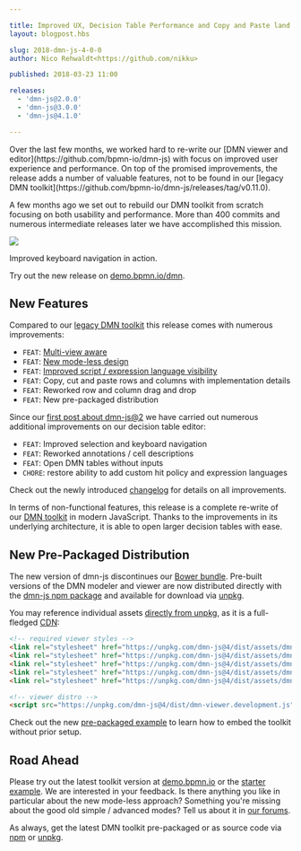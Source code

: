 ```yaml
---

title: Improved UX, Decision Table Performance and Copy and Paste land in dmn-js
layout: blogpost.hbs

slug: 2018-dmn-js-4-0-0
author: Nico Rehwaldt<https://github.com/nikku>

published: 2018-03-23 11:00

releases:
  - 'dmn-js@2.0.0'
  - 'dmn-js@3.0.0'
  - 'dmn-js@4.1.0'

---
```



<p class="introduction">
  Over the last few months, we worked hard to re-write our [DMN viewer and editor](https://github.com/bpmn-io/dmn-js) with focus on improved user experience and performance. On top of the promised improvements, the release adds a number of valuable features, not to be found in our [legacy DMN toolkit](https://github.com/bpmn-io/dmn-js/releases/tag/v0.11.0).
</p>

<!-- continue -->

A few months ago we set out to rebuild our DMN toolkit from scratch focusing on both usability and performance. More than 400 commits and numerous intermediate releases later we have accomplished this mission.

<div class="figure full-size">
  <a href="https://demo.bpmn.io/dmn">
    <img src="{{ assets }}/attachments/blog/2018/006-demo.gif">
  </a>
  <p class="caption">
    Improved keyboard navigation in action.
  </p>
</div>

Try out the new release on [demo.bpmn.io/dmn](https://demo.bpmn.io/dmn).


## New Features

Compared to our [legacy DMN toolkit](https://github.com/bpmn-io/dmn-js/releases/tag/v0.11.0) this release comes with numerous improvements:

* `FEAT`: [Multi-view aware](/blog/posts/2018-dmn-js-2-0-0-alpha1.html#introducing-views)
* `FEAT`: [New mode-less design](/blog/posts/2018-dmn-js-2-0-0-alpha1.html#bye-bye-simple-mode)
* `FEAT`: [Improved script / expression language visibility](/blog/posts/2018-dmn-js-2-0-0-alpha1.html#improved-script-visibility)
* `FEAT`: Copy, cut and paste rows and columns with implementation details
* `FEAT`: Reworked row and column drag and drop
* `FEAT`: New pre-packaged distribution

Since our [first post about dmn-js@2](/blog/posts/2018-dmn-js-2-0-0-alpha1.html) we have carried out numerous additional improvements on our decision table editor:

* `FEAT`: Improved selection and keyboard navigation
* `FEAT`: Reworked annotations / cell descriptions
* `FEAT`: Open DMN tables without inputs
* `CHORE`: restore ability to add custom hit policy and expression languages

Check out the newly introduced [changelog](https://github.com/bpmn-io/dmn-js/blob/main/packages/dmn-js/CHANGELOG.md) for details on all improvements.

In terms of non-functional features, this release is a complete re-write of our [DMN toolkit](https://bpmn.io/toolkit/dmn-js/) in modern JavaScript. Thanks to the improvements in its underlying architecture, it is able to open larger decision tables with ease.


## New Pre-Packaged Distribution

The new version of dmn-js discontinues our [Bower bundle](https://github.com/bpmn-io/bower-dmn-js). Pre-built versions of the DMN modeler and viewer are now distributed directly with the
[dmn-js npm package](https://www.npmjs.com/package/dmn-js) and available for download via [unpkg](https://unpkg.com/).

You may reference individual assets [directly from unpkg](https://unpkg.com/dmn-js/dist/), as it is a full-fledged [CDN](https://en.wikipedia.org/wiki/Content_delivery_network):

```html
<!-- required viewer styles -->
<link rel="stylesheet" href="https://unpkg.com/dmn-js@4/dist/assets/dmn-js-shared.css">
<link rel="stylesheet" href="https://unpkg.com/dmn-js@4/dist/assets/dmn-js-drd.css">
<link rel="stylesheet" href="https://unpkg.com/dmn-js@4/dist/assets/dmn-js-decision-table.css">
<link rel="stylesheet" href="https://unpkg.com/dmn-js@4/dist/assets/dmn-js-literal-expression.css">
<link rel="stylesheet" href="https://unpkg.com/dmn-js@4/dist/assets/dmn-font/css/dmn.css">

<!-- viewer distro -->
<script src="https://unpkg.com/dmn-js@4/dist/dmn-viewer.development.js"></script>
```

Check out the new [pre-packaged example](https://github.com/bpmn-io/dmn-js-examples/tree/main/pre-packaged) to learn how to embed the toolkit without prior setup.


## Road Ahead

Please try out the latest toolkit version at [demo.bpmn.io](https://demo.bpmn.io/dmn) or the [starter example](https://github.com/bpmn-io/dmn-js-examples/tree/main/starter). We are interested in your feedback. Is there anything you like in particular about the new mode-less approach? Something you're missing about the good old simple / advanced modes? Tell us about it in [our forums](https://forum.bpmn.io/).

As always, get the latest DMN toolkit pre-packaged or as source code via [npm](https://www.npmjs.com/package/bpmn-js) or [unpkg](https://unpkg.com/bpmn-js/).